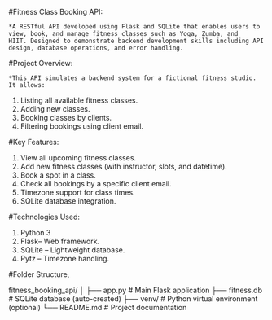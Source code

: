 #Fitness Class Booking API:

    *A RESTful API developed using Flask and SQLite that enables users to view, book, and manage fitness classes such as Yoga, Zumba, and     HIIT. Designed to demonstrate backend development skills including API design, database operations, and error handling.

#Project Overview:

    *This API simulates a backend system for a fictional fitness studio. It allows:

 1. Listing all available fitness classes.
 2. Adding new classes.
 3. Booking classes by clients.
 4. Filtering bookings using client email.

 #Key Features:

 1. View all upcoming fitness classes.  
 2. Add new fitness classes (with instructor, slots, and datetime).
 3. Book a spot in a class. 
 4. Check all bookings by a specific client email. 
 5. Timezone support for class times. 
 6. SQLite database integration.

 #Technologies Used:
 1. Python 3
 2. Flask– Web framework.  
 3. SQLite – Lightweight database.  
 4. Pytz – Timezone handling.

 #Folder Structure,
 
  fitness_booking_api/
│
├── app.py # Main Flask application
├── fitness.db # SQLite database (auto-created)
├── venv/ # Python virtual environment (optional)
└── README.md # Project documentation